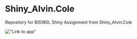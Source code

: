 # Shiny_Alvin.Cole
Repository for BIS180L Shiny Assignment from Shiny_Alvin.Cole

!["Link to app"](https://williamscole.shinyapps.io/shiny_app/)
